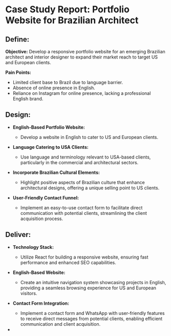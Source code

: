 
# Case Study Report: Portfolio Website for Brazilian Architect

## Define:

**Objective:** Develop a responsive portfolio website for an emerging Brazilian architect and interior designer to expand their market reach to target US and European clients.

**Pain Points:**
- Limited client base to Brazil due to language barrier.
- Absence of online presence in English.
- Reliance on Instagram for online presence, lacking a professional English brand.

## Design:

- **English-Based Portfolio Website:**
  - Develop a website in English to cater to US and European clients.
  
- **Language Catering to USA Clients:**
  - Use language and terminology relevant to USA-based clients, particularly in the commercial and architectural sectors.
  
- **Incorporate Brazilian Cultural Elements:**
  - Highlight positive aspects of Brazilian culture that enhance architectural designs, offering a unique selling point to US clients.
  
- **User-Friendly Contact Funnel:**
  - Implement an easy-to-use contact form to facilitate direct communication with potential clients, streamlining the client acquisition process.

## Deliver:

- **Technology Stack:**
  - Utilize React for building a responsive website, ensuring fast performance and enhanced SEO capabilities.

- **English-Based Website:**
  - Create an intuitive navigation system showcasing projects in English, providing a seamless browsing experience for US and European visitors.

- **Contact Form Integration:**
  - Implement a contact form and WhatsApp with user-friendly features to receive direct messages from potential clients, enabling efficient communication and client acquisition.

- 

